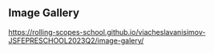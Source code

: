## Image Gallery

https://rolling-scopes-school.github.io/viacheslavanisimov-JSFEPRESCHOOL2023Q2/image-galery/